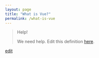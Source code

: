 ```yaml
---
layout: page
title: "What is Vue?"
permalink: /what-is-vue
---
```


> Help! 
> 
> We need help. Edit this definition <a href="https://github.com/and-digital/tech-definitions/blob/master/definitions/front-end/vue.md">here</a>.

<p class="edit-term"><a href="https://github.com/and-digital/tech-definitions/blob/master/definitions/front-end/vue.md">edit</a></p>
